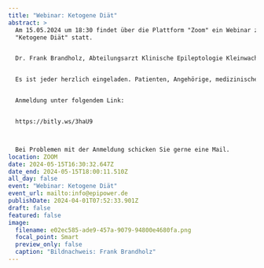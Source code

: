 ```yaml
---
title: "Webinar: Ketogene Diät"
abstract: >
  Am 15.05.2024 um 18:30 findet über die Plattform "Zoom" ein Webinar zum Thema
  "Ketogene Diät" statt. 


  Dr. Frank Brandholz, Abteilungsarzt Klinische Epileptologie Kleinwachau, wird dieses Webinar halten.


  Es ist jeder herzlich eingeladen. Patienten, Angehörige, medizinisches Fachpersonal, Interessierte, etc.


  Anmeldung unter folgendem Link:


  https://bitly.ws/3haU9



  Bei Problemen mit der Anmeldung schicken Sie gerne eine Mail.
location: ZOOM
date: 2024-05-15T16:30:32.647Z
date_end: 2024-05-15T18:00:11.510Z
all_day: false
event: "Webinar: Ketogene Diät"
event_url: mailto:info@epipower.de
publishDate: 2024-04-01T07:52:33.901Z
draft: false
featured: false
image:
  filename: e02ec585-ade9-457a-9079-94800e4680fa.png
  focal_point: Smart
  preview_only: false
  caption: "Bildnachweis: Frank Brandholz"
---
```

